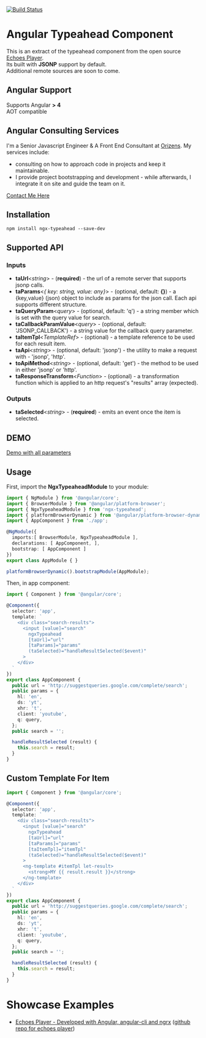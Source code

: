 [![Build Status](https://travis-ci.org/orizens/ngx-typeahead.svg?branch=master)](https://travis-ci.org/orizens/ngx-typeahead)

# Angular Typeahead Component
This is an extract of the typeahead component from the open source [Echoes Player](http://github.com/orizens/echoes-player).  
Its built with **JSONP** support by default.  
Additional remote sources are soon to come.  

## Angular Support
Supports Angular **> 4**  
AOT compatible  

## Angular Consulting Services
I'm a Senior Javascript Engineer & A Front End Consultant at [Orizens](http://orizens.com).
My services include:  
- consulting on how to approach code in projects and keep it maintainable.  
- I provide project bootstrapping and development - while afterwards, I integrate it on site and guide the team on it.  

[Contact Me Here](http://orizens.com/contact)

## Installation
```
npm install ngx-typeahead --save-dev
```

## Supported API

### Inputs
* **taUrl**<_string_> - (**required**) - the url of a remote server that supports jsonp calls.
* **taParams**<_{ key: string, value: any}_> - (optional, default: **{}**) - a {key,value} (json) object to include as params for the json call. Each api supports different structure.   
* **taQueryParam**<_query_> - (optional, default: 'q') - a string member which is set with the query value for search.   
* **taCallbackParamValue**<_query_> - (optional, default: 'JSONP_CALLBACK') - a string value for the callback query parameter.   
* **taItemTpl**<_TemplateRef_> - (optional) - a template reference to be used for each result item.  
* **taApi**<_string_> - (optional, default: 'jsonp') - the utility to make a request with - 'jsonp', 'http'.  
* **toApiMethod**<_string_> - (optional, default: 'get') - the method to be used in either 'jsonp' or 'http'.  
* **taResponseTransform**<_Function_> - (optional) - a transformation function which is applied to an http request's "results" array (expected).  

### Outputs
* **taSelected**<_string_> - (**required**) - emits an event once the item is selected.  

## DEMO
[Demo with all parameters](http://plnkr.co/edit/gV6kMSRlogjBKnh3JHU3?p=preview)


## Usage
First, import the **NgxTypeaheadModule** to your module:

```typescript
import { NgModule } from '@angular/core';
import { BrowserModule } from '@angular/platform-browser';
import { NgxTypeaheadModule } from 'ngx-typeahead';
import { platformBrowserDynamic } from '@angular/platform-browser-dynamic';
import { AppComponent } from './app';

@NgModule({
  imports:[ BrowserModule, NgxTypeaheadModule ],
  declarations: [ AppComponent, ],
  bootstrap: [ AppComponent ]
})
export class AppModule { }

platformBrowserDynamic().bootstrapModule(AppModule);
```

Then, in app component:  
```typescript
import { Component } from '@angular/core';

@Component({
  selector: 'app',
  template: `
    <div class="search-results">
      <input [value]="search"
        ngxTypeahead
        [taUrl]="url"
        [taParams]="params"
        (taSelected)="handleResultSelected($event)"
      >
    </div>
  `
})
export class AppComponent {
  public url = 'http://suggestqueries.google.com/complete/search';
  public params = {
    hl: 'en',
    ds: 'yt',
    xhr: 't',
    client: 'youtube',
    q: query,
  };
  public search = '';

  handleResultSelected (result) {
    this.search = result;
  }
}
```

## Custom Template For Item    
```typescript
import { Component } from '@angular/core';

@Component({
  selector: 'app',
  template: `
    <div class="search-results">
      <input [value]="search"
        ngxTypeahead
        [taUrl]="url"
        [taParams]="params"
        [taItemTpl]="itemTpl"
        (taSelected)="handleResultSelected($event)"
      >
      <ng-template #itemTpl let-result>
        <strong>MY {{ result.result }}</strong>
      </ng-template>
    </div>
  `
})
export class AppComponent {
  public url = 'http://suggestqueries.google.com/complete/search';
  public params = {
    hl: 'en',
    ds: 'yt',
    xhr: 't',
    client: 'youtube',
    q: query,
  };
  public search = '';

  handleResultSelected (result) {
    this.search = result;
  }
}
```

# Showcase Examples
* [Echoes Player - Developed with Angular, angular-cli and ngrx](http://orizens.github.io/echoes-player) ([github repo for echoes player](http://github.com/orizens/echoes-player))
